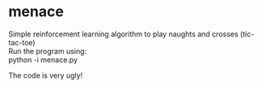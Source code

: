 # menace
Simple reinforcement learning algorithm to play naughts and crosses (tic-tac-toe)<br>
Run the program using:<br>
python -i menace.py<br>
<p>The code is very ugly!</p>
